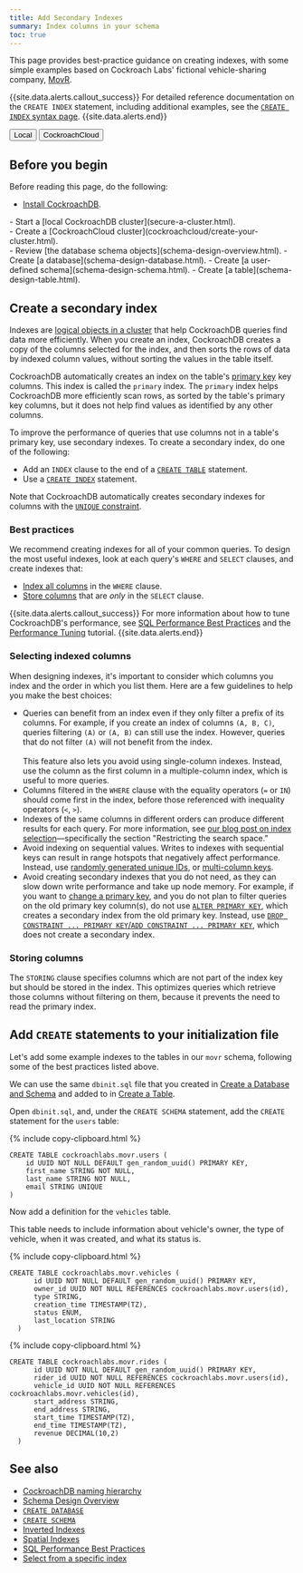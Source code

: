 ```yaml
---
title: Add Secondary Indexes
summary: Index columns in your schema
toc: true
---
```


This page provides best-practice guidance on creating indexes, with some simple examples based on Cockroach Labs' fictional vehicle-sharing company, [MovR](movr.html).

{{site.data.alerts.callout_success}}
For detailed reference documentation on the `CREATE INDEX` statement, including additional examples, see the [`CREATE INDEX` syntax page](create-index.html).
{{site.data.alerts.end}}

<div class="filters filters-big clearfix">
  <button class="filter-button" data-scope="local">Local</button>
  <button class="filter-button" data-scope="cockroachcloud">CockroachCloud</button>
</div>

## Before you begin

Before reading this page, do the following:

- [Install CockroachDB](install-cockroachdb.html).
<div class="filter-content" markdown="1" data-scope="local">
- Start a [local CockroachDB cluster](secure-a-cluster.html).
</div>
<div class="filter-content" markdown="1" data-scope="cockroachcloud">
- Create a [CockroachCloud cluster](cockroachcloud/create-your-cluster.html).
</div>
- Review [the database schema objects](schema-design-overview.html).
- Create [a database](schema-design-database.html).
- Create [a user-defined schema](schema-design-schema.html).
- Create [a table](schema-design-table.html).

## Create a secondary index

Indexes are [logical objects in a cluster](schema-design-overview.html#database-schema-objects) that help CockroachDB queries find data more efficiently. When you create an index, CockroachDB creates a copy of the columns selected for the index, and then sorts the rows of data by indexed column values, without sorting the values in the table itself.

CockroachDB automatically creates an index on the table's [primary key](primary-key.html) key columns. This index is called the `primary` index. The `primary` index helps CockroachDB more efficiently scan rows, as sorted by the table's primary key columns, but it does not help find values as identified by any other columns.

To improve the performance of queries that use columns not in a table's primary key, use secondary indexes. To create a secondary index, do one of the following:

- Add an `INDEX` clause to the end of a [`CREATE TABLE`](create-table.html#create-a-table-with-secondary-and-inverted-indexes) statement.
- Use a [`CREATE INDEX`](create-index.html) statement.

Note that CockroachDB automatically creates secondary indexes for columns with the [`UNIQUE` constraint](unique.html).



### Best practices

We recommend creating indexes for all of your common queries. To design the most useful indexes, look at each query's `WHERE` and `SELECT` clauses, and create indexes that:

- [Index all columns](#indexing-columns) in the `WHERE` clause.
- [Store columns](#storing-columns) that are _only_ in the `SELECT` clause.

{{site.data.alerts.callout_success}}
For more information about how to tune CockroachDB's performance, see [SQL Performance Best Practices](performance-best-practices-overview.html) and the [Performance Tuning](performance-tuning.html) tutorial.
{{site.data.alerts.end}}

### Selecting indexed columns

When designing indexes, it's important to consider which columns you index and the order in which you list them. Here are a few guidelines to help you make the best choices:

- Queries can benefit from an index even if they only filter a prefix of its columns. For example, if you create an index of columns `(A, B, C)`, queries filtering `(A)` or `(A, B)` can still use the index. However, queries that do not filter `(A)` will not benefit from the index.<br><br>This feature also lets you avoid using single-column indexes. Instead, use the column as the first column in a multiple-column index, which is useful to more queries.
- Columns filtered in the `WHERE` clause with the equality operators (`=` or `IN`) should come first in the index, before those referenced with inequality operators (`<`, `>`).
- Indexes of the same columns in different orders can produce different results for each query. For more information, see [our blog post on index selection](https://www.cockroachlabs.com/blog/index-selection-cockroachdb-2/)&mdash;specifically the section "Restricting the search space."
- Avoid indexing on sequential values. Writes to indexes with sequential keys can result in range hotspots that negatively affect performance. Instead, use [randomly generated unique IDs](performance-best-practices-overview.html#unique-id-best-practices), or [multi-column keys](performance-best-practices-overview.html#use-multi-column-primary-keys).
- Avoid creating secondary indexes that you do not need, as they can slow down write performance and take up node memory. For example, if you want to [change a primary key](constraints.html#change-constraints), and you do not plan to filter queries on the old primary key column(s), do not use [`ALTER PRIMARY KEY`](alter-primary-key.html), which creates a secondary index from the old primary key. Instead, use [`DROP CONSTRAINT ... PRIMARY KEY`/`ADD CONSTRAINT ... PRIMARY KEY`](add-constraint.html#changing-primary-keys-with-add-constraint-primary-key), which does not create a secondary index.

### Storing columns

The `STORING` clause specifies columns which are not part of the index key but should be stored in the index. This optimizes queries which retrieve those columns without filtering on them, because it prevents the need to read the primary index.

## Add `CREATE` statements to your initialization file

Let's add some example indexes to the tables in our `movr` schema, following some of the best practices listed above.

We can use the same `dbinit.sql` file that you created in [Create a Database and Schema](schema-design-database-schema.html) and added to in [Create a Table](schema-design-table.html).

Open `dbinit.sql`, and, under the `CREATE SCHEMA` statement, add the `CREATE` statement for the `users` table:

{% include copy-clipboard.html %}
~~~
CREATE TABLE cockroachlabs.movr.users (
    id UUID NOT NULL DEFAULT gen_random_uuid() PRIMARY KEY,
    first_name STRING NOT NULL,
    last_name STRING NOT NULL,
    email STRING UNIQUE
)
~~~

Now add a definition for the `vehicles` table.

This table needs to include information about vehicle's owner, the type of vehicle, when it was created, and what its status is.



{% include copy-clipboard.html %}
~~~
CREATE TABLE cockroachlabs.movr.vehicles (
      id UUID NOT NULL DEFAULT gen_random_uuid() PRIMARY KEY,
      owner_id UUID NOT NULL REFERENCES cockroachlabs.movr.users(id),
      type STRING,
      creation_time TIMESTAMP(TZ),
      status ENUM,
      last_location STRING
  )
~~~

{% include copy-clipboard.html %}
~~~
CREATE TABLE cockroachlabs.movr.rides (
      id UUID NOT NULL DEFAULT gen_random_uuid() PRIMARY KEY,
      rider_id UUID NOT NULL REFERENCES cockroachlabs.movr.users(id),
      vehicle_id UUID NOT NULL REFERENCES cockroachlabs.movr.vehicles(id),
      start_address STRING,
      end_address STRING,
      start_time TIMESTAMP(TZ),
      end_time TIMESTAMP(TZ),
      revenue DECIMAL(10,2)
  )
~~~


## See also

- [CockroachDB naming hierarchy](sql-name-resolution.html#naming-hierarchy)
- [Schema Design Overview](schema-design-overview.html)
- [`CREATE DATABASE`](create-database.html)
- [`CREATE SCHEMA`](create-schema.html)
- [Inverted Indexes](inverted-indexes.html)
- [Spatial Indexes](spatial-indexes.html)
- [SQL Performance Best Practices](performance-best-practices-overview.html)
- [Select from a specific index](select-clause.html#select-from-a-specific-index)
